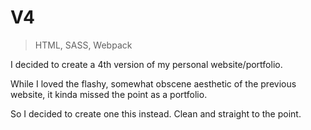 # V4

> HTML, SASS, Webpack

I decided to create a 4th version of my personal website/portfolio.

While I loved the flashy, somewhat obscene aesthetic of the previous website, it kinda missed the point as a portfolio.

So I decided to create one this instead. Clean and straight to the point.
